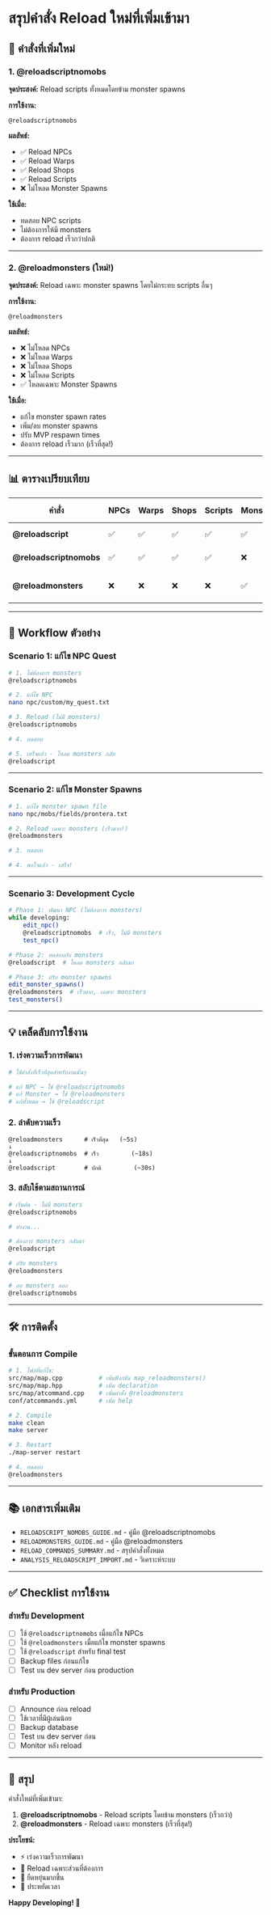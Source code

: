 # สรุปคำสั่ง Reload ใหม่ที่เพิ่มเข้ามา

## 🎯 คำสั่งที่เพิ่มใหม่

### 1. @reloadscriptnomobs
**จุดประสงค์:** Reload scripts ทั้งหมดโดยข้าม monster spawns

**การใช้งาน:**
```
@reloadscriptnomobs
```

**ผลลัพธ์:**
- ✅ Reload NPCs
- ✅ Reload Warps
- ✅ Reload Shops
- ✅ Reload Scripts
- ❌ ไม่โหลด Monster Spawns

**ใช้เมื่อ:**
- ทดสอบ NPC scripts
- ไม่ต้องการให้มี monsters
- ต้องการ reload เร็วกว่าปกติ

---

### 2. @reloadmonsters (ใหม่!)
**จุดประสงค์:** Reload เฉพาะ monster spawns โดยไม่กระทบ scripts อื่นๆ

**การใช้งาน:**
```
@reloadmonsters
```

**ผลลัพธ์:**
- ❌ ไม่โหลด NPCs
- ❌ ไม่โหลด Warps
- ❌ ไม่โหลด Shops
- ❌ ไม่โหลด Scripts
- ✅ โหลดเฉพาะ Monster Spawns

**ใช้เมื่อ:**
- แก้ไข monster spawn rates
- เพิ่ม/ลบ monster spawns
- ปรับ MVP respawn times
- ต้องการ reload เร็วมาก (เร็วที่สุด!)

---

## 📊 ตารางเปรียบเทียบ

| คำสั่ง | NPCs | Warps | Shops | Scripts | Monsters | เวลา | Use Case |
|--------|------|-------|-------|---------|----------|------|----------|
| **@reloadscript** | ✅ | ✅ | ✅ | ✅ | ✅ | ~30s | Reload ทั้งหมด |
| **@reloadscriptnomobs** | ✅ | ✅ | ✅ | ✅ | ❌ | ~18s | Test NPC scripts |
| **@reloadmonsters** | ❌ | ❌ | ❌ | ❌ | ✅ | ~5s | Update monsters only |

---

## 🔄 Workflow ตัวอย่าง

### Scenario 1: แก้ไข NPC Quest
```bash
# 1. ไม่ต้องการ monsters
@reloadscriptnomobs

# 2. แก้ไข NPC
nano npc/custom/my_quest.txt

# 3. Reload (ไม่มี monsters)
@reloadscriptnomobs

# 4. ทดสอบ

# 5. เสร็จแล้ว - โหลด monsters กลับ
@reloadscript
```

---

### Scenario 2: แก้ไข Monster Spawns
```bash
# 1. แก้ไข monster spawn file
nano npc/mobs/fields/prontera.txt

# 2. Reload เฉพาะ monsters (เร็วมาก!)
@reloadmonsters

# 3. ทดสอบ

# 4. พอใจแล้ว - เสร็จ!
```

---

### Scenario 3: Development Cycle
```bash
# Phase 1: พัฒนา NPC (ไม่ต้องการ monsters)
while developing:
    edit_npc()
    @reloadscriptnomobs  # เร็ว, ไม่มี monsters
    test_npc()

# Phase 2: ทดสอบกับ monsters
@reloadscript  # โหลด monsters กลับมา

# Phase 3: ปรับ monster spawns
edit_monster_spawns()
@reloadmonsters  # เร็วมาก, เฉพาะ monsters
test_monsters()
```

---

## 💡 เคล็ดลับการใช้งาน

### 1. เร่งความเร็วการพัฒนา
```bash
# ใช้คำสั่งที่เร็วที่สุดสำหรับงานนั้นๆ

# แก้ NPC → ใช้ @reloadscriptnomobs
# แก้ Monster → ใช้ @reloadmonsters
# แก้ทั้งหมด → ใช้ @reloadscript
```

### 2. ลำดับความเร็ว
```
@reloadmonsters      # เร็วที่สุด   (~5s)  
↓
@reloadscriptnomobs  # เร็ว         (~18s)
↓
@reloadscript        # ปกติ         (~30s)
```

### 3. สลับใช้ตามสถานการณ์
```bash
# เริ่มต้น - ไม่มี monsters
@reloadscriptnomobs

# ทำงาน...

# ต้องการ monsters กลับมา
@reloadscript

# ปรับ monsters
@reloadmonsters

# ลบ monsters ออก
@reloadscriptnomobs
```

---

## 🛠️ การติดตั้ง

### ขั้นตอนการ Compile

```bash
# 1. ไฟล์ที่แก้ไข:
src/map/map.cpp          # เพิ่มฟังก์ชัน map_reloadmonsters()
src/map/map.hpp          # เพิ่ม declaration
src/map/atcommand.cpp    # เพิ่มคำสั่ง @reloadmonsters
conf/atcommands.yml      # เพิ่ม help

# 2. Compile
make clean
make server

# 3. Restart
./map-server restart

# 4. ทดสอบ
@reloadmonsters
```

---

## 📚 เอกสารเพิ่มเติม

- `RELOADSCRIPT_NOMOBS_GUIDE.md` - คู่มือ @reloadscriptnomobs
- `RELOADMONSTERS_GUIDE.md` - คู่มือ @reloadmonsters
- `RELOAD_COMMANDS_SUMMARY.md` - สรุปคำสั่งทั้งหมด
- `ANALYSIS_RELOADSCRIPT_IMPORT.md` - วิเคราะห์ระบบ

---

## ✅ Checklist การใช้งาน

### สำหรับ Development

- [ ] ใช้ `@reloadscriptnomobs` เมื่อแก้ไข NPCs
- [ ] ใช้ `@reloadmonsters` เมื่อแก้ไข monster spawns
- [ ] ใช้ `@reloadscript` สำหรับ final test
- [ ] Backup files ก่อนแก้ไข
- [ ] Test บน dev server ก่อน production

### สำหรับ Production

- [ ] Announce ก่อน reload
- [ ] ใช้เวลาที่มีผู้เล่นน้อย
- [ ] Backup database
- [ ] Test บน dev server ก่อน
- [ ] Monitor หลัง reload

---

## 🎉 สรุป

คำสั่งใหม่ที่เพิ่มเข้ามา:

1. **@reloadscriptnomobs** - Reload scripts โดยข้าม monsters (เร็วกว่า)
2. **@reloadmonsters** - Reload เฉพาะ monsters (เร็วที่สุด!)

**ประโยชน์:**
- ⚡ เร่งความเร็วการพัฒนา
- 🎯 Reload เฉพาะส่วนที่ต้องการ
- 💪 ยืดหยุ่นมากขึ้น
- 🚀 ประหยัดเวลา

**Happy Developing! 🚀**

